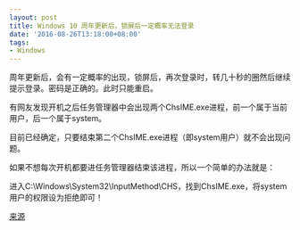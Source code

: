 ```yaml
---
layout: post
title: Windows 10 周年更新后，锁屏后一定概率无法登录
date: '2016-08-26T13:18:00+08:00'
tags:
- Windows
---
```

周年更新后，会有一定概率的出现，锁屏后，再次登录时，转几十秒的圈然后继续提示登录。密码是正确的。此时只能重启。

有网友发现开机之后任务管理器中会出现两个ChsIME.exe进程，前一个属于当前用户，后一个属于system。

目前已经确定，只要结束第二个ChsIME.exe进程（即system用户）就不会出现问题。

如果不想每次开机都要进任务管理器结束该进程，所以一个简单的办法就是：

进入C:\Windows\System32\InputMethod\CHS，找到ChsIME.exe，将system用户的权限设为拒绝即可！

[来源](http://bbs.pcbeta.com/viewthread-1708017-1-1.html)
